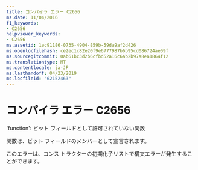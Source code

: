 ```yaml
---
title: コンパイラ エラー C2656
ms.date: 11/04/2016
f1_keywords:
- C2656
helpviewer_keywords:
- C2656
ms.assetid: 1ec91186-0735-4904-859b-59da9af2d426
ms.openlocfilehash: ce2ec1c82e20f9e6777987b6b95cd086724ae09f
ms.sourcegitcommit: 0ab61bc3d2b6cfbd52a16c6ab2b97a8ea1864f12
ms.translationtype: MT
ms.contentlocale: ja-JP
ms.lasthandoff: 04/23/2019
ms.locfileid: "62152463"
---
```

# <a name="compiler-error-c2656"></a>コンパイラ エラー C2656

'function': ビット フィールドとして許可されていない関数

関数は、ビット フィールドのメンバーとして宣言されます。

このエラーは、コンス トラクターの初期化子リストで構文エラーが発生することができます。